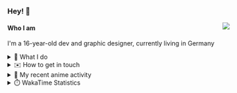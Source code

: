 ### Hey! 👋

[<img src="https://lanyard-profile-readme.vercel.app/api/228965621478588416" align="right">](https://discord.com/users/228965621478588416)

#### Who I am

I'm a 16-year-old dev and graphic designer, currently living in Germany

<details>
  <summary>💼 What I do</summary>
  
I am currently primarily working on [taiga Bot](https://taigabot.net) and [PartydoosMedia](https://partydoosmedia.com)
I helped / am helping translate [PreMiD](https://premid.app), [Flashing Lights](https://store.steampowered.com/app/605740/Flashing_Lights__Police_Firefighting_Emergency_Services_Simulator/), [Hypixel](https://hypixel.net/), [Discord Templates](https://discordtemplates.com/), [Discord Extreme List](https://discordextremelist.xyz/), [Kitsu](https://kitsu.io/), [Minecraft](https://minecraft.net/), and [taiga Bot](https://taigabot.net) to the German language
</details>

<details>
  <summary>✉️ How to get in touch</summary>
  
> Sorted by how quickly you can expect a reply
- [Hit me up on Discord](https://discord.com/users/228965621478588416)
- [Hit me up on Twitter](https://twitter.com/cruggdev)
- [Send me a mail](mailto:me@crg.sh)
</details>


<details>
  <summary>🌸 My recent anime activity</summary>
  
<!-- ANILIST_ACTIVITY:start -->

-   📺 Watched episode 2 - 3 of [Shikimori's Not Just a Cutie](https://anilist.co/anime/127911) (19:38, 16 July 2022)
-   📺 Plans to watch [Bubble](https://anilist.co/anime/142455) (11:08, 16 July 2022)
-   📺 Plans to watch [Violet Evergarden: the Movie](https://anilist.co/anime/103047) (11:07, 16 July 2022)
-   📺 Plans to watch [Violet Evergarden: Eternity and the Auto Memory Doll](https://anilist.co/anime/109190) (11:06, 16 July 2022)
-   📺 Plans to watch [Violet Evergarden](https://anilist.co/anime/21827) (11:06, 16 July 2022)

<!-- ANILIST_ACTIVITY:end -->
</details>

<details>
  <summary>⏱️ WakaTime Statistics</summary>

<!--START_SECTION:waka-->

```text
No activity tracked
```

<!--END_SECTION:waka-->
</details>
